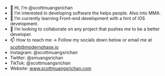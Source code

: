 - 👋 Hi, I’m @scottmuangsrichan
- 👀 I’m interested in developing software the helps people. Also into MMA.
- 🌱 I’m currently learning Front-end development with a hint of iOS development.
- 💞️ I’m looking to collaborate on any project that pushes me to be a better developer.
- 📫 How to reach me -> Follow my socials down below or email me at scott@modernphase.io
- Instagram: @scottmuangsrichan
- Twitter: @smuangsrichan
- TikTok: @scottmuangsrichan
- Website: www.scottmuangsrichan.com

<!---
scottmuangsrichan/scottmuangsrichan is a ✨ special ✨ repository because its `README.md` (this file) appears on your GitHub profile.
You can click the Preview link to take a look at your changes.
--->
